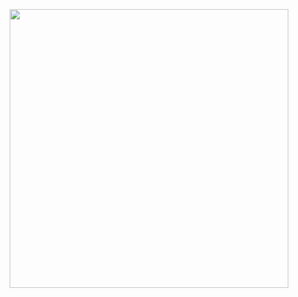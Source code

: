 <div align="center"> 
  <img src="https://media1.tenor.com/m/-8Cd5Z0Rk7gAAAAC/shocked-eric-cartman.gif" width="500" height="500" /> 
</div>
